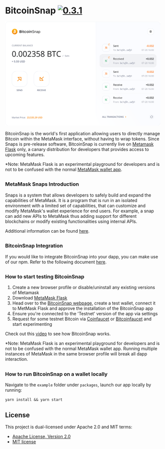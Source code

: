 # BitcoinSnap [![0.3.1](https://badge.fury.io/js/btcsnap.png)](https://badge.fury.io/js/btcsnap)

![./home.png](./home.png)

BitcoinSnap is the world's first application allowing users to directly manage Bitcoin within the MetaMask interface, without having to wrap tokens.
Since Snaps is pre-release software, BitcoinSnap is currently live on [Metamask Flask](https://metamask.io/flask/) only, a canary distribution for developers that provides access to upcoming features.

*Note: MetaMask Flask is an experimental playground for developers and is not to be confused with the normal [MetaMask wallet app](https://metamask.io/).

##

### MetaMask Snaps Introduction
Snaps is a system that allows developers to safely build and expand the capabilities of MetaMask. It is a program that is run in an isolated environment with a limited set of capabilities, that can customize and modify MetaMask's wallet experience for end users. For example, a snap can add new APIs to MetaMask thus adding support for different blockchains or modify existing functionalities using internal APIs.

Additional information can be found [here](https://docs.metamask.io/guide/snaps.html).


##

### BitcoinSnap Integration
If you would like to integrate BitcoinSnap into your dapp, you can make use of our npm. Refer to the following document [here](https://github.com/snapdao/btcsnap/tree/master/packages/snap).

##

### How to start testing BitcoinSnap

1. Create a new browser profile or disable/uninstall any existing versions of Metamask
2. Download [MetaMask Flask](https://metamask.io/flask/)
3. Head over to the [BitcoinSnap webpage](https://btc.justsnap.io), create a test wallet, connect it to MetMask Flask and approve the installation of the BitcoinSnap app 
4. Ensure you're connected to the 'Testnet' version of the app via settings
5. Request for some testnet Bitcoin via [Coinfaucet](https://coinfaucet.eu/en/btc-testnet/) or [Bitcoinfaucet](https://bitcoinfaucet.uo1.net/) and start experimenting

Check out this [video](https://youtu.be/pQwZRfHpXtI) to see how BitcoinSnap works.

*Note: MetaMask Flask is an experimental playground for developers and is not to be confused with the normal MetaMask wallet app. Running multiple instances of MetaMask in the same browser profile will break all dapp interaction. 

##

### How to run BitcoinSnap on a wallet locally

Navigate to the `example` folder under `packages`, launch our app locally by running:

```shell
yarn install && yarn start
```

## License

This project is dual-licensed under Apache 2.0 and MIT terms:
- [Apache License, Version 2.0](http://www.apache.org/licenses/LICENSE-2.0)
- [MIT license](http://opensource.org/licenses/MIT)
